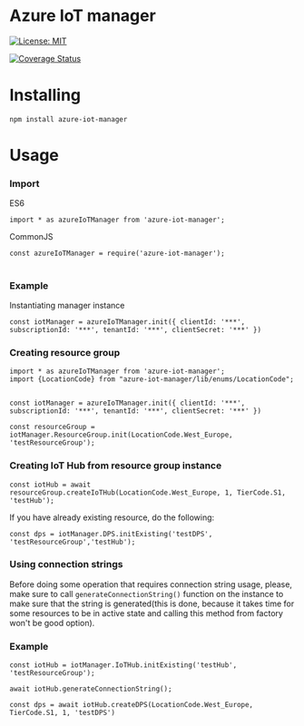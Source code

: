 # Azure IoT manager
[![License: MIT](https://img.shields.io/badge/License-MIT-yellow.svg)](https://opensource.org/licenses/MIT)

[![Coverage Status](https://coveralls.io/repos/github/viciniti/azure-iot-manager/badge.svg?branch=master)](https://coveralls.io/github/viciniti/azure-iot-manager?branch=master)

# Installing
``npm install azure-iot-manager``
# Usage

### Import

ES6

``import * as azureIoTManager from 'azure-iot-manager';``

CommonJS

``const azureIoTManager = require('azure-iot-manager');``

#

### Example

Instantiating manager instance

``const iotManager = azureIoTManager.init({ clientId: '***', subscriptionId: '***', tenantId: '***', clientSecret: '***' })``

### Creating resource group
```
import * as azureIoTManager from 'azure-iot-manager';
import {LocationCode} from "azure-iot-manager/lib/enums/LocationCode";


const iotManager = azureIoTManager.init({ clientId: '***', subscriptionId: '***', tenantId: '***', clientSecret: '***' })

const resourceGroup = iotManager.ResourceGroup.init(LocationCode.West_Europe, 'testResourceGroup');
```
### Creating IoT Hub from resource group instance

```
const iotHub = await resourceGroup.createIoTHub(LocationCode.West_Europe, 1, TierCode.S1, 'testHub');
```

If you have already existing resource, do the following:

```
const dps = iotManager.DPS.initExisting('testDPS', 'testResourceGroup','testHub');
```

### Using connection strings

Before doing some operation that requires connection string usage, please, make sure to call `generateConnectionString()` function on the instance to make sure
that the string is generated(this is done, because it takes time for some resources to be in active state and calling this method from factory won't be good option).

### Example

```
const iotHub = iotManager.IoTHub.initExisting('testHub', 'testResourceGroup');

await iotHub.generateConnectionString();

const dps = await iotHub.createDPS(LocationCode.West_Europe, TierCode.S1, 1, 'testDPS')
```

#
